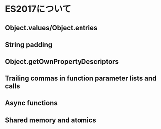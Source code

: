 # ES2017について

## Object.values/Object.entries

## String padding

## Object.getOwnPropertyDescriptors

## Trailing commas in function parameter lists and calls

## Async functions

## Shared memory and atomics